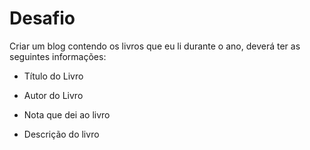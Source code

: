 # Desafio

Criar um blog contendo os livros que eu li durante o ano, deverá ter as seguintes informações:

* Título do Livro

* Autor do Livro

* Nota que dei ao livro

* Descrição do livro


